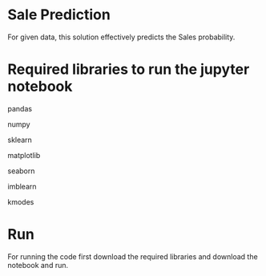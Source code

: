 # Sale Prediction
For given data, this solution effectively predicts the Sales probability.

# Required libraries to run the jupyter notebook
pandas

numpy

sklearn

matplotlib

seaborn

imblearn

kmodes

# Run
For running the code first download the required libraries and download the notebook and run.
